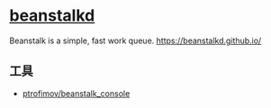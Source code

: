 # [beanstalkd](https://github.com/beanstalkd/beanstalkd)

Beanstalk is a simple, fast work queue. <https://beanstalkd.github.io/>

## 工具

* [ptrofimov/beanstalk_console](https://github.com/ptrofimov/beanstalk_console)
